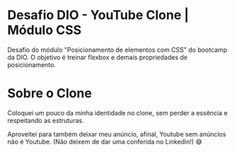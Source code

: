 # Desafio DIO - YouTube Clone | Módulo CSS
Desafio do módulo "Posicionamento de elementos com CSS" do bootcamp da DIO. O objetivo é treinar flexbox e demais propriedades de posicionamento.

# Sobre o Clone
Coloquei um pouco da minha identidade no clone, sem perder a essência e respeitando as estruturas.

Aproveitei para também deixar meu anúncio, afinal, Youtube sem anúncios não é Youtube. (Não deixem de dar uma conferida no Linkedin!) 😅
